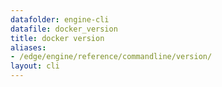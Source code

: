 ```yaml
---
datafolder: engine-cli
datafile: docker_version
title: docker version
aliases:
- /edge/engine/reference/commandline/version/
layout: cli
---
```


<!--
This page is automatically generated from Docker's source code. If you want to
suggest a change to the text that appears here, open a ticket or pull request
in the source repository on GitHub:

https://github.com/docker/cli
-->